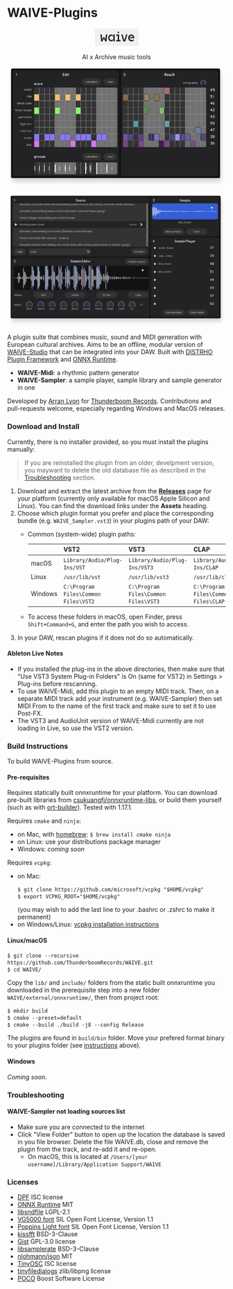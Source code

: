 # WAIVE-Plugins

<p align="center">
    <img src="assets/logo.png">
</p>
<p align="center">
    AI x Archive music tools
</p>

<p align="center">
    <img 
        src="assets/WAIVE_Midi_preview.png" 
        width="500"
        alt="WAIVE-Midi screenshot"
    >
</p>

<p align="center">
    <img 
        src="assets/WAIVE_Sampler_preview.png" 
        width="500"
        alt="WAIVE-Sampler screenshot"
    >
</p>

A plugin suite that combines music, sound and MIDI generation with European cultural archives. 
Aims to be an offline, modular version of [WAIVE-Studio](https://www.waive.studio/) that can be integrated into your DAW.
Built with [DISTRHO Plugin Framework](https://github.com/DISTRHO/DPF) and [ONNX Runtime](https://github.com/microsoft/onnxruntime).

- **WAIVE-Midi**: a rhythmic pattern generator
- **WAIVE-Sampler**: a sample player, sample library and sample generator in one

Developed by [Arran Lyon](https://arranlyon.com) for [Thunderboom Records](https://www.thunderboomrecords.com). Contributions and pull-requests welcome, especially regarding Windows and MacOS releases.

### Download and Install
Currently, there is no installer provided, so you must install the plugins manually: 

> If you are reinstalled the plugin from an older, develpment version, you maywant to delete the old database file as described in the [Troubleshooting](#waive-sampler-not-loading-sources-list) section.

1. Download and extract the latest archive from the [**Releases**](https://github.com/ThunderboomRecords/WAIVE/releases) page for your platform (currently only available for macOS Apple Silicon and Linux). You can find the download links under the **Assets** heading.
2. Choose which plugin format you prefer and place the corresponding bundle (e.g. `WAIVE_Sampler.vst3`) in your plugins path of your DAW:
    - Common (system-wide) plugin paths:
      
        |          |  VST2                                 |  VST3                                |  CLAP                                 | AudioUnit |
        |----------|---------------------------------------|--------------------------------------|---------------------------------------|-----------|
        | macOS    | `Library/Audio/Plug-Ins/VST`          | `Library/Audio/Plug-Ins/VST3`        | `Library/Audio/Plug-Ins/CLAP`         | `Library/Audio/Plug-Ins/Components` |
        | Linux    | `/usr/lib/vst`                        | `/usr/lib/vst3`                      | `/usr/lib/clap`                       | -- |
        | Windows  | `C:\Program Files\Common Files\VST2`  | `C:\Program Files\Common Files\VST3` | `C:\Program Files\Common Files\CLAP`  | -- |
     - To access these folders in macOS, open Finder, press `Shift+Command+G`, and enter the path you wish to access. 
3. In your DAW, rescan plugins if it does not do so automatically.

#### Ableton Live Notes
- If you installed the plug-ins in the above directories, then make sure that "Use VST3 System Plug-in Folders" is On (same for VST2) in Settings > Plug-ins before rescanning.
- To use WAIVE-Midi, add this plugin to an empty MIDI track. Then, on a separate MIDI track add your instrument (e.g. WAIVE-Sampler) then set MIDI From to the name of the first track and make sure to set it to use Post-FX.
- The VST3 and AudioUnit version of WAIVE-Midi currently are not loading in Live, so use the VST2 version.

### Build Instructions
To build WAIVE-Plugins from source.

#### Pre-requisites
Requires statically built onnxruntime for your platform. You can download pre-built libraries from [csukuangfj/onnxruntime-libs](https://huggingface.co/csukuangfj/onnxruntime-libs/tree/main), or build them yourself (such as with [ort-builder](https://github.com/olilarkin/ort-builder/tree/bfbd362c9660fce9600a43732e3f8b53d5fb243a)).
Tested with 1.17.1.

Requires `cmake` and `ninja`:
- on Mac, with [homebrew](https://brew.sh/): ```$ brew install cmake ninja```
- on Linux: use your distributions package manager
- Windows: *coming soon*

Requires `vcpkg`:
- on Mac:
  ```shell
  $ git clone https://github.com/microsoft/vcpkg "$HOME/vcpkg"
  $ export VCPKG_ROOT="$HOME/vcpkg"
  ```
  (you may wish to add the last line to your .bashrc or .zshrc to make it permanent)
- on Windows/Linux: [vcpkg installation instructions](https://learn.microsoft.com/en-gb/vcpkg/get_started/get-started?pivots=shell-cmd)


#### Linux/macOS
```shell
$ git clone --recursive https://github.com/ThunderboomRecords/WAIVE.git
$ cd WAIVE/
```
Copy the `lib/` and `include/` folders from the static built onnxruntime you downloaded in the prerequisite step into a new folder 
 `WAIVE/external/onnxruntime/`, then from project root:
 
```shell
$ mkdir build
$ cmake --preset=default
$ cmake --build ./build -j8 --config Release
```

The plugins are found in ```build/bin``` folder. Move your prefered format binary to your plugins folder (see [instructions](#installation) above).

#### Windows

*Coming soon*.

### Troubleshooting
#### WAIVE-Sampler not loading sources list
- Make sure you are connected to the internet
- Click "View Folder" button to open up the location the database is saved in you file browser. Delete the file WAIVE.db, close and remove the plugin from the track, and re-add it and re-open.
  - On macOS, this is located at `/Users/[your username]/Library/Application Support/WAIVE`

### Licenses

- [DPF](https://github.com/DISTRHO/DPF?tab=ISC-1-ov-file) ISC license
- [ONNX Runtime](https://github.com/microsoft/onnxruntime) MIT
- [libsndfile](https://github.com/libsndfile/libsndfile?tab=LGPL-2.1-1-ov-file) LGPL-2.1 
- [VG5000 font](https://velvetyne.fr/fonts/vg5000/) SIL Open Font License, Version 1.1
- [Poppins Light font](https://fonts.google.com/specimen/Poppins) SIL Open Font License, Version 1.1
- [kissfft](https://github.com/mborgerding/kissfft) BSD-3-Clause
- [Gist](https://github.com/adamstark/Gist) GPL-3.0 license
- [libsamplerate](https://github.com/libsndfile/libsamplerate) BSD-3-Clause
- [nlohmann/json](https://github.com/nlohmann/json) MIT
- [TinyOSC](https://github.com/mhroth/tinyosc/tree/master) ISC license
- [tinyfiledialogs](https://sourceforge.net/projects/tinyfiledialogs/) zlib/libpng license
- [POCO](https://github.com/pocoproject/poco) Boost Software License

